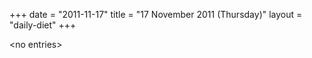 +++
date = "2011-11-17"
title = "17 November 2011 (Thursday)"
layout = "daily-diet"
+++

<p>&lt;no entries&gt;</p>